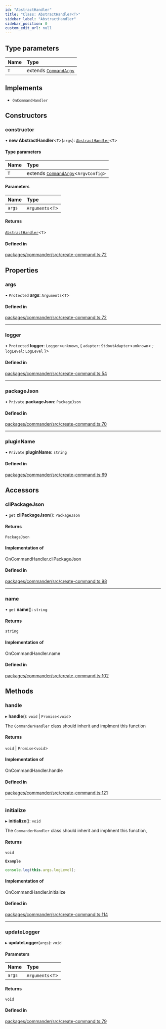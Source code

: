 ```yaml
---
id: "AbstractHandler"
title: "Class: AbstractHandler<T>"
sidebar_label: "AbstractHandler"
sidebar_position: 0
custom_edit_url: null
---
```


## Type parameters

| Name | Type                                               |
| :--- | :------------------------------------------------- |
| `T`  | extends [`CommandArgv`](../modules.md#commandargv) |

## Implements

- `OnCommandHandler`

## Constructors

### constructor

• **new AbstractHandler**\<`T`\>(`args`): [`AbstractHandler`](AbstractHandler.md)\<`T`\>

#### Type parameters

| Name | Type                                                               |
| :--- | :----------------------------------------------------------------- |
| `T`  | extends [`CommandArgv`](../modules.md#commandargv)\<`ArgvConfig`\> |

#### Parameters

| Name   | Type               |
| :----- | :----------------- |
| `args` | `Arguments`\<`T`\> |

#### Returns

[`AbstractHandler`](AbstractHandler.md)\<`T`\>

#### Defined in

[packages/commander/src/create-command.ts:72](https://github.com/armitjs/armit/blob/19f6788/packages/commander/src/create-command.ts#L72)

## Properties

### args

• `Protected` **args**: `Arguments`\<`T`\>

#### Defined in

[packages/commander/src/create-command.ts:72](https://github.com/armitjs/armit/blob/19f6788/packages/commander/src/create-command.ts#L72)

---

### logger

• `Protected` **logger**: `Logger`\<`unknown`, \{ `adapter`: `StdoutAdapter`\<`unknown`\> ; `logLevel`: `LogLevel` }\>

#### Defined in

[packages/commander/src/create-command.ts:54](https://github.com/armitjs/armit/blob/19f6788/packages/commander/src/create-command.ts#L54)

---

### packageJson

• `Private` **packageJson**: `PackageJson`

#### Defined in

[packages/commander/src/create-command.ts:70](https://github.com/armitjs/armit/blob/19f6788/packages/commander/src/create-command.ts#L70)

---

### pluginName

• `Private` **pluginName**: `string`

#### Defined in

[packages/commander/src/create-command.ts:69](https://github.com/armitjs/armit/blob/19f6788/packages/commander/src/create-command.ts#L69)

## Accessors

### cliPackageJson

• `get` **cliPackageJson**(): `PackageJson`

#### Returns

`PackageJson`

#### Implementation of

OnCommandHandler.cliPackageJson

#### Defined in

[packages/commander/src/create-command.ts:98](https://github.com/armitjs/armit/blob/19f6788/packages/commander/src/create-command.ts#L98)

---

### name

• `get` **name**(): `string`

#### Returns

`string`

#### Implementation of

OnCommandHandler.name

#### Defined in

[packages/commander/src/create-command.ts:102](https://github.com/armitjs/armit/blob/19f6788/packages/commander/src/create-command.ts#L102)

## Methods

### handle

▸ **handle**(): `void` \| `Promise`\<`void`\>

The `CommanderHandler` class should inherit and implment this function

#### Returns

`void` \| `Promise`\<`void`\>

#### Implementation of

OnCommandHandler.handle

#### Defined in

[packages/commander/src/create-command.ts:121](https://github.com/armitjs/armit/blob/19f6788/packages/commander/src/create-command.ts#L121)

---

### initialize

▸ **initialize**(): `void`

The `CommanderHandler` class should inherit and implment this function,

#### Returns

`void`

**`Example`**

```ts
console.log(this.args.logLevel);
```

#### Implementation of

OnCommandHandler.initialize

#### Defined in

[packages/commander/src/create-command.ts:114](https://github.com/armitjs/armit/blob/19f6788/packages/commander/src/create-command.ts#L114)

---

### updateLogger

▸ **updateLogger**(`args`): `void`

#### Parameters

| Name   | Type               |
| :----- | :----------------- |
| `args` | `Arguments`\<`T`\> |

#### Returns

`void`

#### Defined in

[packages/commander/src/create-command.ts:79](https://github.com/armitjs/armit/blob/19f6788/packages/commander/src/create-command.ts#L79)
